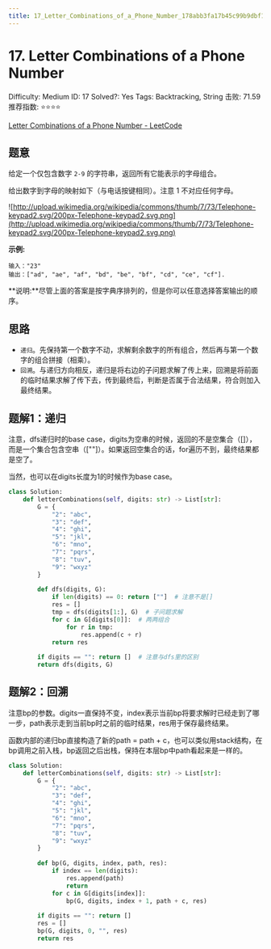 ```yaml
---
title: 17_Letter_Combinations_of_a_Phone_Number_178abb3fa17b45c99b9dbf1bc0150d04
---
```


# 17. Letter Combinations of a Phone Number

Difficulty: Medium
ID: 17
Solved?: Yes
Tags: Backtracking, String
击败: 71.59
推荐指数: ⭐⭐⭐⭐

[Letter Combinations of a Phone Number - LeetCode](https://leetcode.com/problems/letter-combinations-of-a-phone-number/)

## 题意

给定一个仅包含数字 `2-9` 的字符串，返回所有它能表示的字母组合。

给出数字到字母的映射如下（与电话按键相同）。注意 1 不对应任何字母。

![http://upload.wikimedia.org/wikipedia/commons/thumb/7/73/Telephone-keypad2.svg/200px-Telephone-keypad2.svg.png](http://upload.wikimedia.org/wikipedia/commons/thumb/7/73/Telephone-keypad2.svg/200px-Telephone-keypad2.svg.png)

**示例:**

```
输入："23"
输出：["ad", "ae", "af", "bd", "be", "bf", "cd", "ce", "cf"].
```

**说明:**尽管上面的答案是按字典序排列的，但是你可以任意选择答案输出的顺序。

## 思路

- `递归`。先保持第一个数字不动，求解剩余数字的所有组合，然后再与第一个数字的组合拼接（相乘）。
- `回溯`。与递归方向相反，递归是将右边的子问题求解了传上来，回溯是将前面的临时结果求解了传下去，传到最终后，判断是否属于合法结果，符合则加入最终结果。

## 题解1：递归

注意，dfs递归时的base case，digits为空串的时候，返回的不是空集合（[]），而是一个集合包含空串（[""]）。如果返回空集合的话，for遍历不到，最终结果都是空了。

当然，也可以在digits长度为1的时候作为base case。

```python
class Solution:
    def letterCombinations(self, digits: str) -> List[str]:
        G = {
            "2": "abc",
            "3": "def",
            "4": "ghi",
            "5": "jkl",
            "6": "mno",
            "7": "pqrs",
            "8": "tuv",
            "9": "wxyz"
        }
        
        def dfs(digits, G):
            if len(digits) == 0: return [""]  # 注意不是[]
            res = []
            tmp = dfs(digits[1:], G)  # 子问题求解
            for c in G[digits[0]]:  # 两两组合
                for r in tmp:
                    res.append(c + r)
            return res
        
        if digits == "": return []  # 注意与dfs里的区别
        return dfs(digits, G)
```

## 题解2：回溯

注意bp的参数。digits一直保持不变，index表示当前bp将要求解时已经走到了哪一步，path表示走到当前bp时之前的临时结果，res用于保存最终结果。

函数内部的递归bp直接构造了新的path = path + c，也可以类似用stack结构，在bp调用之前入栈，bp返回之后出栈，保持在本层bp中path看起来是一样的。

```python
class Solution:
    def letterCombinations(self, digits: str) -> List[str]:
        G = {
            "2": "abc",
            "3": "def",
            "4": "ghi",
            "5": "jkl",
            "6": "mno",
            "7": "pqrs",
            "8": "tuv",
            "9": "wxyz"
        }
        
        def bp(G, digits, index, path, res):
            if index == len(digits):
                res.append(path)
                return
            for c in G[digits[index]]:
                bp(G, digits, index + 1, path + c, res)
        
        if digits == "": return []
        res = []
        bp(G, digits, 0, "", res)
        return res
```